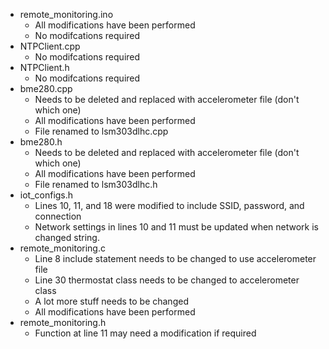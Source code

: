 * remote_monitoring.ino
	- All modifications have been performed
	- No modifcations required
* NTPClient.cpp
	- No modifcations required
* NTPClient.h
	- No modifcations required
* bme280.cpp
	- Needs to be deleted and replaced with accelerometer file (don't which one)
	- All modifications have been performed
	- File renamed to lsm303dlhc.cpp
* bme280.h
	- Needs to be deleted and replaced with accelerometer file (don't which one)
	- All modifications have been performed
	- File renamed to lsm303dlhc.h
* iot_configs.h
	- Lines 10, 11, and 18 were modified to include SSID, password, and connection
	- Network settings in lines 10 and 11 must be updated when network is
	changed
	string.
* remote_monitoring.c
	- Line 8 include statement needs to be changed to use accelerometer file
	- Line 30 thermostat class needs to be changed to accelerometer class
	- A lot more stuff needs to be changed
	- All modifications have been performed
* remote_monitoring.h
	- Function at line 11 may need a modification if required
